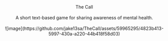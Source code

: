 <center>The Call
<br><br>
A short text-based game for sharing awareness of mental health.
<br><br>
![image](https://github.com/jake13sa/TheCall/assets/59965295/4823b413-5997-430a-a220-44b418f58d03)
